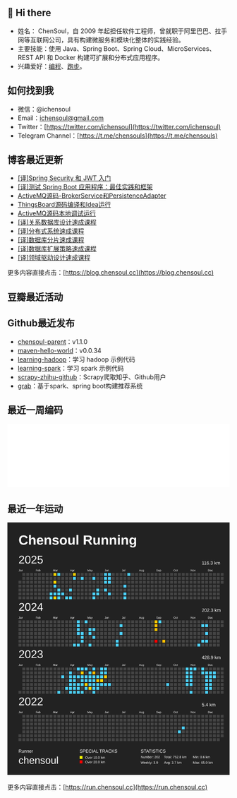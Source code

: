 ## 👋 Hi there

- 姓名： ChenSoul，自 2009 年起担任软件工程师，曾就职于阿里巴巴、拉手网等互联网公司，具有构建微服务和模块化整体的实践经验。
- 主要技能：使用 Java、Spring Boot、Spring Cloud、MicroServices、REST API 和 Docker 构建可扩展和分布式应用程序。
- 兴趣爱好：[编程](https://blog.chensoul.cc)、[跑步](https://run.chensoul.cc/)。

## 如何找到我

- 微信：@ichensoul
- Email：[ichensoul@gmail.com](mailto:ichensoul@gmail.com)
- Twitter：[https://twitter.com/ichensoul](https://twitter.com/ichensoul)
- Telegram Channel：[https://t.me/chensouls](https://t.me/chensouls)

## 博客最近更新

<!-- blog starts -->
- [[译]Spring Security 和 JWT 入门](https://blog.chensoul.cc/posts/2024/10/15/spring-security-jwt/)
- [[译]测试 Spring Boot 应用程序：最佳实践和框架](https://blog.chensoul.cc/posts/2024/10/14/testing-spring-boot-applications-best-practices-and-frameworks/)
- [ActiveMQ源码-BrokerService和PersistenceAdapter](https://blog.chensoul.cc/posts/2024/08/27/activemq-source-code-broker-service/)
- [ThingsBoard源码编译和Idea运行](https://blog.chensoul.cc/posts/2024/08/27/thingsboard-code-source-compile/)
- [ActiveMQ源码本地调试运行](https://blog.chensoul.cc/posts/2024/08/09/debug-activemq-source-code/)
- [[译]关系数据库设计速成课程](https://blog.chensoul.cc/posts/2024/08/05/a-crash-course-on-relational-database/)
- [[译]分布式系统速成课程](https://blog.chensoul.cc/posts/2024/08/05/a-crash-course-on-distributed-systems/)
- [[译]数据库分片速成课程](https://blog.chensoul.cc/posts/2024/08/05/a-crash-course-in-database-sharding/)
- [[译]数据库扩展策略速成课程](https://blog.chensoul.cc/posts/2024/08/05/a-crash-course-in-database-scaling/)
- [[译]领域驱动设计速成课程](https://blog.chensoul.cc/posts/2024/08/05/a-crash-course-on-domain-driven-design/)
<!-- blog ends -->

更多内容直接点击：[https://blog.chensoul.cc](https://blog.chensoul.cc)

## 豆瓣最近活动

<!-- douban starts -->

<!-- douban ends -->

## Github最近发布

<!-- recent_releases starts -->
- [chensoul-parent](https://github.com/chensoul/chensoul-parent/releases/tag/v1.1.0)：v1.1.0
- [maven-hello-world](https://github.com/chensoul/maven-hello-world/releases/tag/v0.0.34)：v0.0.34
- [learning-hadoop](https://github.com/chensoul/learning-hadoop/releases/tag/v0.0.1)：学习 hadoop 示例代码
- [learning-spark](https://github.com/chensoul/learning-spark/releases/tag/v0.0.1)：学习 spark 示例代码
- [scrapy-zhihu-github](https://github.com/chensoul/scrapy-zhihu-github/releases/tag/v0.0.1)：Scrapy爬取知乎、Github用户
- [grab](https://github.com/chensoul/grab/releases/tag/v0.0.1)：基于spark、spring boot构建推荐系统
<!-- recent_releases ends -->

## 最近一周编码

![light](https://raw.githubusercontent.com/chensoul/chensoul/main/images/wakatime_weekly_language_stats.svg#gh-light-mode-only)

## 最近一年运动

[![light](https://raw.githubusercontent.com/chensoul/running_page/master/assets/github.svg#gh-light-mode-only)](https://run.chensoul.cc)

更多内容直接点击：[https://run.chensoul.cc](https://run.chensoul.cc)
